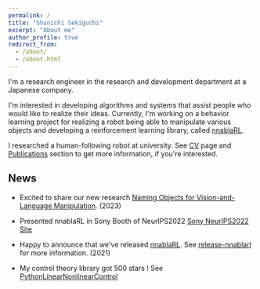 ```yaml
---
permalink: /
title: "Shunichi Sekiguchi"
excerpt: "About me"
author_profile: true
redirect_from: 
  - /about/
  - /about.html
---
```


I'm a research engineer in the research and development department at a Japanese company.

I'm interested in developing algorithms and systems that assist people who would like to realize their ideas.
Currently, I'm working on a behavior learning project for realizing a robot being able to manipulate various objects and developing a reinforcement learning library, called [nnablaRL](https://github.com/sony/nnabla-rl).

I researched a human-following robot at university. See [CV](https://shunichi09.github.io/cv/) page and [Publications](https://shunichi09.github.io/publications/) section to get more information, if you're interested.

News
------

- Excited to share our new research [Naming Objects for Vision-and-Language Manipulation](https://arxiv.org/abs/2303.02871). (2023)

- Presented nnablaRL in Sony Booth of NeurIPS2022 [Sony NeurIPS2022 Site](https://www.sony.com/en/SonyInfo/sony_ai/neurips2022/#tec-02)

- Happy to announce that we've released [nnablaRL](https://github.com/sony/nnabla-rl). See [release-nnablarl](https://blog.nnabla.org/news/release-nnablarl/) for more information. (2021)

- My control theory library got 500 stars ! See [PythonLinearNonlinearControl](https://github.com/Shunichi09/PythonLinearNonlinearControl)